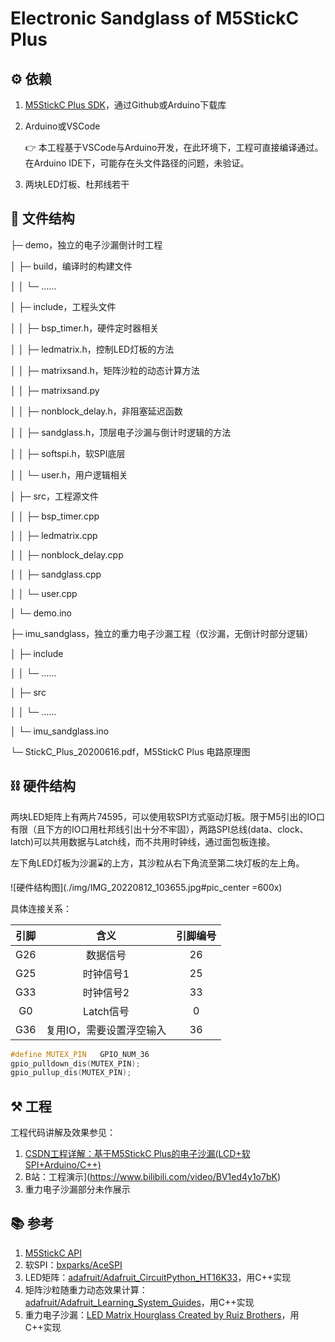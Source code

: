# Electronic Sandglass of M5StickC Plus



## ⚙️ 依赖

1. [M5StickC Plus SDK](https://github.com/m5stack/M5StickC-Plus)，通过Github或Arduino下载库

2. Arduino或VSCode

	:point_right: 本工程基于VSCode与Arduino开发，在此环境下，工程可直接编译通过。在Arduino IDE下，可能存在头文件路径的问题，未验证。

3. 两块LED灯板、杜邦线若干

## 📄 文件结构

├─ demo，独立的电子沙漏倒计时工程

│	├─ build，编译时的构建文件

│	│	└─ ……

│	├─ include，工程头文件

│	│	├─ bsp_timer.h，硬件定时器相关

│	│	├─ ledmatrix.h，控制LED灯板的方法

│	│	├─ matrixsand.h，矩阵沙粒的动态计算方法

│	│	├─ matrixsand.py

│	│	├─ nonblock_delay.h，非阻塞延迟函数

│	│	├─ sandglass.h，顶层电子沙漏与倒计时逻辑的方法

│	│	├─ softspi.h，软SPI底层

│	│	└─ user.h，用户逻辑相关

│	├─ src，工程源文件

│	│	├─ bsp_timer.cpp

│	│	├─ ledmatrix.cpp

│	│	├─ nonblock_delay.cpp

│	│	├─ sandglass.cpp

│	│	└─ user.cpp

│	└─ demo.ino

├─ imu_sandglass，独立的重力电子沙漏工程（仅沙漏，无倒计时部分逻辑）

│	├─ include

│	│	└─ ……

│	├─ src

│	│	└─ ……

│	└─ imu_sandglass.ino

└─ StickC_Plus_20200616.pdf，M5StickC Plus 电路原理图

## ⛓️ 硬件结构

两块LED矩阵上有两片74595，可以使用软SPI方式驱动灯板。限于M5引出的IO口有限（且下方的IO口用杜邦线引出十分不牢固），两路SPI总线(data、clock、latch)可以共用数据与Latch线，而不共用时钟线，通过面包板连接。

左下角LED灯板为沙漏⌛的上方，其沙粒从右下角流至第二块灯板的左上角。

![硬件结构图](./img/IMG_20220812_103655.jpg#pic_center =600x)

具体连接关系：

| 引脚 |           含义           | 引脚编号 |
| :--: | :----------------------: | :------: |
| G26  |         数据信号         |    26    |
| G25  |        时钟信号1         |    25    |
| G33  |        时钟信号2         |    33    |
|  G0  |        Latch信号         |    0     |
| G36  | 复用IO，需要设置浮空输入 |    36    |

```c++
#define MUTEX_PIN	GPIO_NUM_36
gpio_pulldown_dis(MUTEX_PIN);
gpio_pullup_dis(MUTEX_PIN);
```

## ⚒️ 工程

工程代码讲解及效果参见：

1. [CSDN工程详解：基于M5StickC Plus的电子沙漏(LCD+软SPI+Arduino/C++)](https://blog.csdn.net/weixin_46422143/article/details/126303016)
2. B站：工程演示](https://www.bilibili.com/video/BV1ed4y1o7bK)
3. 重力电子沙漏部分未作展示

## 📚 参考

1. [M5StickC API](https://docs.m5stack.com/zh_CN/api/stickc/system_m5stickc)
2. 软SPI：[bxparks/AceSPI](https://github.com/bxparks/AceSPI)
3. LED矩阵：[adafruit/Adafruit_CircuitPython_HT16K33](https://github.com/adafruit/Adafruit_CircuitPython_HT16K33)，用C++实现
4. 矩阵沙粒随重力动态效果计算：[adafruit/Adafruit_Learning_System_Guides](https://github.com/adafruit/Adafruit_Learning_System_Guides/blob/main/CircuitPython_LED_Sand_Hourglass/matrixsand.py)，用C++实现
5. 重力电子沙漏：[LED Matrix Hourglass Created by Ruiz Brothers](https://cdn-learn.adafruit.com/downloads/pdf/led-matrix-hourglass.pdf?timestamp=1594177461)，用C++实现
